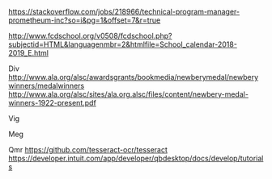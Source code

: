 https://stackoverflow.com/jobs/218966/technical-program-manager-prometheum-inc?so=i&pg=1&offset=7&r=true

http://www.fcdschool.org/v0508/fcdschool.php?subjectid=HTML&languagenmbr=2&htmlfile=School_calendar-2018-2019_E.html

Div
http://www.ala.org/alsc/awardsgrants/bookmedia/newberymedal/newberywinners/medalwinners
http://www.ala.org/alsc/sites/ala.org.alsc/files/content/newbery-medal-winners-1922-present.pdf


Vig

Meg

Qmr
https://github.com/tesseract-ocr/tesseract
https://developer.intuit.com/app/developer/qbdesktop/docs/develop/tutorials
